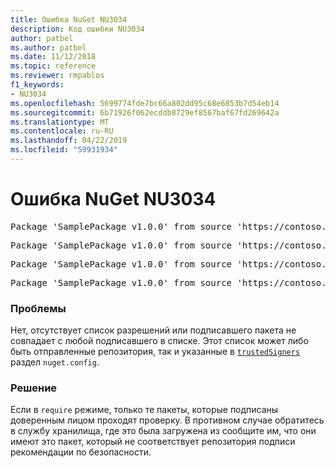 ```yaml
---
title: Ошибка NuGet NU3034
description: Код ошибки NU3034
author: patbel
ms.author: patbel
ms.date: 11/12/2018
ms.topic: reference
ms.reviewer: rmpablos
f1_keywords:
- NU3034
ms.openlocfilehash: 5699774fde7bc66a802dd95c68e6853b7d54eb14
ms.sourcegitcommit: 6b71926f062ecddb8729ef8567baf67fd269642a
ms.translationtype: MT
ms.contentlocale: ru-RU
ms.lasthandoff: 04/22/2019
ms.locfileid: "59931934"
---
```

# <a name="nuget-error-nu3034"></a>Ошибка NuGet NU3034

<pre>Package 'SamplePackage v1.0.0' from source 'https://contoso.com/index.json': signatureValidationMode is set to require, so packages are allowed only if signed by trusted signers; however, no trusted signers were specified.</pre>
<pre>Package 'SamplePackage v1.0.0' from source 'https://contoso.com/index.json': The package signature certificate fingerprint does not match any certificate fingerprint in the allow list.</pre>
<pre>Package 'SamplePackage v1.0.0' from source 'https://contoso.com/index.json': This repository indicated that all its packages are repository signed; however, it listed no signing certificates.</pre>
<pre>Package 'SamplePackage v1.0.0' from source 'https://contoso.com/index.json': This package was not repository signed with a certificate listed by this repository.</pre>

### <a name="issue"></a>Проблемы

Нет, отсутствует список разрешений или подписавшего пакета не совпадает с любой подписавшего в списке. Этот список может либо быть отправленные репозитория, так и указанные в [ `trustedSigners` ](../nuget-config-file.md#trustedsigners-section) раздел `nuget.config`.

### <a name="solution"></a>Решение

Если в `require` режиме, только те пакеты, которые подписаны доверенным лицом проходят проверку. В противном случае обратитесь в службу хранилища, где это была загружена из сообщите им, что они имеют это пакет, который не соответствует репозитория подписи рекомендации по безопасности.
